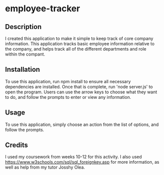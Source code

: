 # employee-tracker

## Description

I created this application to make it simple to keep track of core company information. This application tracks basic employee information relative to the company, and helps track all of the different departments and role within the compant.


## Installation
To use this application, run npm install to ensure all necessary dependencies are installed. Once that is complete, run 'node server.js' to open the program. Users can use the arrow keys to choose what they want to do, and follow the prompts to enter or view any information.
## Usage

To use this application, simply choose an action from the list of options, and follow the prompts.

## Credits
I used my coursework from weeks 10-12 for this activity. I also used https://www.w3schools.com/sql/sql_foreignkey.asp for more information, as well as help from my tutor Josshy Olea.